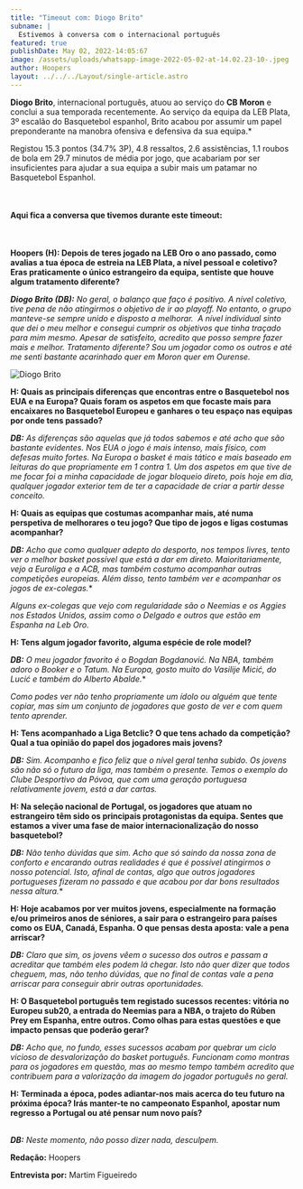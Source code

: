 ```yaml
---
title: "Timeout com: Diogo Brito"
subname: |
  Estivemos à conversa com o internacional português
featured: true
publishDate: May 02, 2022-14:05:67
image: /assets/uploads/whatsapp-image-2022-05-02-at-14.02.23-10-.jpeg
author: Hoopers
layout: ../../../Layout/single-article.astro
---
```

**Diogo Brito**, internacional português, atuou ao serviço do **CB Moron** e conclui a sua temporada recentemente. Ao serviço da equipa da LEB Plata, 3º escalão do Basquetebol espanhol, Brito acabou por assumir um papel preponderante na manobra ofensiva e defensiva da sua equipa.*

Registou 15.3 pontos (34.7% 3P), 4.8 ressaltos, 2.6 assistências, 1.1 roubos de bola em 29.7 minutos de média por jogo, que acabariam por ser insuficientes para ajudar a sua equipa a subir mais um patamar no Basquetebol Espanhol.

</br>

#### **Aqui fica a conversa que tivemos durante este timeout:**

</br>

**Hoopers (H): Depois de teres jogado na LEB Oro o ano passado, como avalias a tua época de estreia na LEB Plata, a nível pessoal e coletivo? Eras praticamente o único estrangeiro da equipa, sentiste que houve algum tratamento diferente?**

***Diogo Brito (DB):** No geral, o balanço que faço é positivo. A nível coletivo, tive pena de não atingirmos o objetivo de ir ao playoff. No entanto, o grupo manteve-se sempre unido e disposto a melhorar.  A nível individual sinto que dei o meu melhor e consegui cumprir os objetivos que tinha traçado para mim mesmo. Apesar de satisfeito, acredito que posso sempre fazer mais e melhor. Tratamento diferente? Sou um jogador como os outros e até me senti bastante acarinhado quer em Moron quer em Ourense.*

![Diogo Brito](/assets/uploads/whatsapp-image-2022-05-02-at-14.02.23-4-.jpeg "Diogo Brito")

**H: Quais as principais diferenças que encontras entre o Basquetebol nos EUA e na Europa? Quais foram os aspetos em que focaste mais para encaixares no Basquetebol Europeu e ganhares o teu espaço nas equipas por onde tens passado?**

***DB:** As diferenças são aquelas que já todos sabemos e até acho que são bastante evidentes. Nos EUA o jogo é mais intenso, mais físico, com defesas muito fortes. Na Europa o basket é mais tático e mais baseado em leituras do que propriamente em 1 contra 1. Um dos aspetos em que tive de me focar foi a minha capacidade de jogar bloqueio direto, pois hoje em dia, qualquer jogador exterior tem de ter a capacidade de criar a partir desse conceito.*

**H: Quais as equipas que costumas acompanhar mais, até numa perspetiva de melhorares o teu jogo? Que tipo de jogos e ligas costumas acompanhar?**

***DB:** Acho que como qualquer adepto do desporto, nos tempos livres, tento ver o melhor basket possível que está a dar em direto. Maioritariamente, vejo a Euroliga e a ACB, mas também costumo acompanhar outras competições europeias. Além disso, tento também ver e acompanhar os jogos de ex-colegas.**

*Alguns ex-colegas que vejo com regularidade são o Neemias e os Aggies nos Estados Unidos, assim como o Delgado e outros que estão em Espanha na Leb Oro.*

**H: Tens algum jogador favorito, alguma espécie de role model?**

***DB:** O meu jogador favorito é o Bogdan Bogdanović. Na NBA, também adoro o Booker e o Tatum. Na Europa, gosto muito do Vasilije Micić, do Lucić e também do Alberto Abalde.** 

*Como podes ver não tenho propriamente um ídolo ou alguém que tente copiar, mas sim um conjunto de jogadores que gosto de ver e com quem tento aprender.*

**H: Tens acompanhado a Liga Betclic? O que tens achado da competição? Qual a tua opinião do papel dos jogadores mais jovens?**

***DB:** Sim. Acompanho e fico feliz que o nível geral tenha subido. Os jovens são não só o futuro da liga, mas também o presente. Temos o exemplo do Clube Desportivo da Póvoa, que com uma geração portuguesa relativamente jovem, está a dar cartas.*

**H: Na seleção nacional de Portugal, os jogadores que atuam no estrangeiro têm sido os principais protagonistas da equipa. Sentes que estamos a viver uma fase de maior internacionalização do nosso basquetebol?**

***DB:** Não tenho dúvidas que sim. Acho que só saindo da nossa zona de conforto e encarando outras realidades é que é possível atingirmos o nosso potencial. Isto, afinal de contas, algo que outros jogadores portugueses fizeram no passado e que acabou por dar bons resultados nessa altura.** 

**H: Hoje acabamos por ver muitos jovens, especialmente na formação e/ou primeiros anos de séniores, a sair para o estrangeiro para países como os EUA, Canadá, Espanha. O que pensas desta aposta: vale a pena arriscar?**

***DB:** Claro que sim, os jovens vêem o sucesso dos outros e passam a acreditar que também eles podem lá chegar. Isto não quer dizer que todos cheguem, mas, não tenho dúvidas, que no final de contas vale a pena arriscar para conseguir abrir outras oportunidades.*

**H: O Basquetebol português tem registado sucessos recentes: vitória no Europeu sub20, a entrada do Neemias para a NBA, o trajeto do Rúben Prey em Espanha, entre outros. Como olhas para estas questões e que impacto pensas que poderão gerar?**

***DB:** Acho que, no fundo, esses sucessos acabam por quebrar um ciclo vicioso de desvalorização do basket português. Funcionam como montras para os jogadores em questão, mas ao mesmo tempo também acredito que contribuem para a valorização da imagem do jogador português no geral.*

**H: Terminada a época, podes adiantar-nos mais acerca do teu futuro na próxima época? Irás manter-te no campeonato Espanhol, apostar num regresso a Portugal ou até pensar num novo país?**

**\
*DB:*** *Neste momento, não posso dizer nada, desculpem.*

**Redação:** Hoopers

**Entrevista por:** Martim Figueiredo